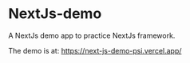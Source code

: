 # NextJs-demo

A NextJs demo app to practice NextJs framework. 

The demo is at: https://next-js-demo-psi.vercel.app/
